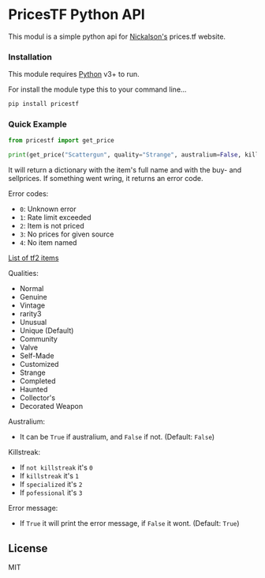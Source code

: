 # PricesTF Python API

This modul is a simple python api for [Nickalson's](https://github.com/Nicklason/) prices.tf website.

### Installation

This module requires [Python](https://www.python.org/) v3+ to run.

For install the module type this to your command line...

```sh
pip install pricestf
```
### Quick Example
```py
from pricestf import get_price

print(get_price("Scattergun", quality="Strange", australium=False, killstreak=0, error_message=True))
```
It will return a dictionary with the item's full name and with the buy- and sellprices.
If something went wring, it returns an error code.

Error codes:
- `0`: Unknown error
- `1`: Rate limit exceeded
- `2`: Item is not priced
- `3`: No prices for given source
- `4`: No item named <name>

[List of tf2 items](https://wiki.alliedmods.net/Team_fortress_2_item_definition_indexes)


Qualities:
- Normal
- Genuine
- Vintage
- rarity3
- Unusual
- Unique (Default)
- Community
- Valve
- Self-Made
- Customized
- Strange
- Completed
- Haunted
- Collector's
- Decorated Weapon

Australium:
- It can be `True` if australium, and `False` if not. (Default: `False`)

Killstreak:
- If ``not killstreak`` it's `0`
- If ``killstreak`` it's `1`
- If ``specialized`` it's `2`
- If ``pofessional`` it's `3`

Error message:
- If `True` it will print the error message, if `False` it wont. (Default: `True`)


License
----

MIT
